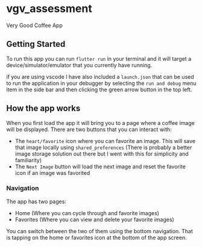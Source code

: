 # vgv_assessment

Very Good Coffee App

## Getting Started

To run this app you can run `flutter run` in your terminal and it will target a device/simulator/emulator that you currently have running.

if you are using vscode I have also included a `launch.json` that can be used to run the application in your debugger by selecting the `run and debug` menu item in the side bar and then clicking the green arrow button in the top left.

## How the app works

When you first load the app it will bring you to a page where a coffee image will be displayed. There are two buttons that you can interact with:
- The `heart/favorite` icon where you can favorite an image.  This will save that image locally using `shared_preferences` (There is probably a better image storage solution out there but I went with this for simplicity and familiarity)
- The `Next Image` button will load the next image and reset the favorite icon if an image was favorited

### Navigation
The app has two pages: 
- Home (Where you can cycle through and favorite images)
- Favorites (Where you can view and delete your favorite images)

You can switch between the two of them using the bottom navigation.  That is tapping on the home or favorites icon at the bottom of the app screen.